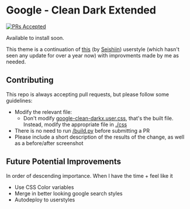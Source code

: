 # Google - Clean Dark Extended
[![PRs Accepted](https://img.shields.io/badge/pull%20requests-accepted-green)](https://github.com/Mattwmaster58/google-clean-darkx/pulls)

Available to install soon.

This theme is a continuation of [this](https://userstyles.org/styles/144028/google-clean-dark)
(by [Seishiin](https://userstyles.org/users/352024)) userstyle (which hasn't seen any update for over a year now) with improvments made by me as needed.


## Contributing

This repo is always accepting pull requests, but please follow some guidelines:
 - Modify the relevant file:
   - Don't modify [google-clean-darkx.user.css](/google-clean-darkx.user.css), that's the built file. Instead, modify the appropriate file in [./css](/css)
 - There is no need to run [/build.py](/build.py) before submitting a PR
 - Please include a short description of the results of the change, as well as a before/after screenshot

## Future Potential Improvements
In order of descending importance. When I have the time + feel like it
 - Use CSS Color variables
 - Merge in better looking google search styles
 - Autodeploy to userstyles

